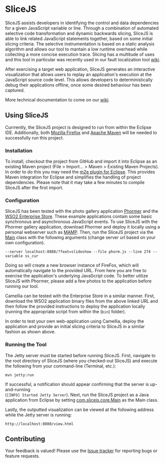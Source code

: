 SliceJS
=======

SliceJS assists developers in identifying the control and data dependencies for a given JavaScript variable or line. Through a combination of automated selective code transformation and dynamic backwards slicing, SliceJS is able to link related JavaScript statements together, based on some initial slicing criteria. The selective instrumentation is based on a static analysis algorithm and allows our tool to mantain a low runtime overhead while collecting a more concise execution trace. Slicing has a multitude of uses and this tool in particular was recently used in our fault localization tool [wiki](http://salt.ece.ubc.ca/software/camellia/).

After exercising a target web application, SliceJS generates an interactive  visualization that allows users to replay an application's execution at the JavaScript source code level. This allows developers to deterministically debug their applications offline, once some desired behaviour has been captured.


More technical documentation to come on our [wiki](https://github.com/saltlab/slicejs/wiki).

## Using SliceJS

Currrently, the SliceJS project is designed to run from within the Eclipse IDE. Additionally, both [Mozilla Firefox](http://www.mozilla.org/en-US/firefox/new/) and [Apache Maven](http://maven.apache.org/download.cgi) will be needed to successfully run this project.

### Installation

To install, checkout the project from GitHub and import it into Eclipse as an existing Maven project (File > Import... > Maven > Existing Maven Projects). In order to do this you may need the [m2e plugin for Eclipse](http://eclipse.org/m2e/download/). This provides Maven integration for Eclipse and simplifies the handling of project dependencies. Please note that it may take a few minutes to compile SliceJS after the first import.

### Configuration

SliceJS has been tested with the photo gallery application [Phormer](http://p.horm.org/er/) and the [WSO2 Enterprise Store](http://wso2.com/products/enterprise-store/). These example applications contain some basic synchronous and asynchronous JavaScript events. To use SliceJS with the Phormer gallery application, download Phormer and deploy it locally using a personal webserver such as [MAMP](http://www.mamp.info/en/index.html). Then, run the SliceJS project via the [Main]() class with the following arguments (change server url based on your own configuration).


```
--server localhost:8888/?feat=slideshow --file phorm.js --line 274 --variable ss_cur
```

Doing so will create a new browser instance of FireFox, which will automatically navigate to the provided URL. From here you are free to exercise the application's underlying JavaScript code. To better utilize SliceJS with Phormer, please add a few photos to the application before running our tool. 

Camellia can be tested with the Enterprise Store in a similar manner. First, download the WSO2 application binary files from the above linked URL and then follow the provided instructions to deploy the application locally (running the appropriate script from within the (``bin``) folder).

In order to test your own web-application using Camellia, deploy the application and provide an initial slicing criteria to SliceJS in a similar fashion as shown above.

### Running the Tool 

The Jetty server must be started before running SliceJS. First, navigate to the root directory of SliceJS (where you checked-out SliceJS) and execute the following from your command-line (Terminal, etc.):

```
mvn jetty:run
```

If successful, a notification should appear confirming that the server is up-and-running  
(``[INFO] Started Jetty Server``). Next, run the SliceJS project as a Java application from Eclipse by setting [com.slicejs.core.Main]() as the Main class. 

Lastly, the outputted visualization can be viewed at the following address while the Jetty server is running:

```
http://localhost:8080/view.html
```

## Contributing

Your feedback is valued! Please use the [Issue tracker](https://github.com/saltlab/slicejs/issues) for reporting bugs or feature requests.
